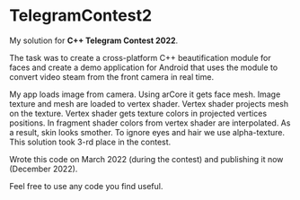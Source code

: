 # TelegramContest2

My solution for **C++ Telegram Contest 2022**.

The task was to create a cross-platform C++ beautification module for faces and 
create a demo application for Android that uses the module to convert video steam from the front camera in real time. 

My app loads image from camera. 
Using arCore it gets face mesh. Image texture and mesh are loaded to vertex shader. Vertex shader projects mesh on the texture. 
Vertex shader gets texture colors in projected vertices positions. In fragment shader colors from vertex shader are interpolated. As a result, 
skin looks smother. To ignore eyes and hair we use alpha-texture. This solution took 3-rd place in the contest.

Wrote this code on March 2022 (during the contest) and publishing it now (December 2022). 

Feel free to use any code you find useful.
